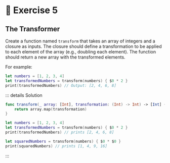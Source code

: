 # 🤯 Exercise 5

## The Transformer

Create a function named `transform` that takes an array of integers and a closure as inputs. The closure should define a transformation to be applied to each element of the array (e.g., doubling each element). The function should return a new array with the transformed elements.

For example:

```swift
let numbers = [1, 2, 3, 4]
let transformedNumbers = transform(numbers) { $0 * 2 }
print(transformedNumbers) // Output: [2, 4, 6, 8]
```

::: details Solution

```swift
func transform(_ array: [Int], transformation: (Int) -> Int) -> [Int] {
    return array.map(transformation)
}

let numbers = [1, 2, 3, 4]
let transformedNumbers = transform(numbers) { $0 * 2 }
print(transformedNumbers) // prints [2, 4, 6, 8]

let squaredNumbers = transform(numbers) { $0 * $0 }
print(squaredNumbers) // prints [1, 4, 9, 16]
```

:::
